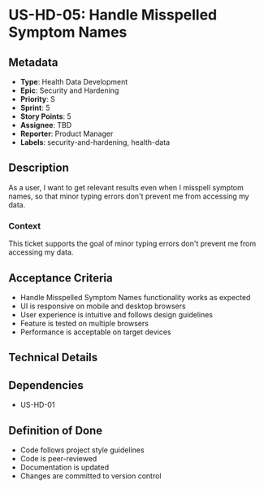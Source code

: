 # US-HD-05: Handle Misspelled Symptom Names

## Metadata
- **Type**: Health Data Development
- **Epic**: Security and Hardening
- **Priority**: S
- **Sprint**: 5
- **Story Points**: 5
- **Assignee**: TBD
- **Reporter**: Product Manager
- **Labels**: security-and-hardening, health-data

## Description
As a user, I want to get relevant results even when I misspell symptom names, so that minor typing errors don't prevent me from accessing my data.

### Context
This ticket supports the goal of minor typing errors don't prevent me from accessing my data.

## Acceptance Criteria
- Handle Misspelled Symptom Names functionality works as expected
- UI is responsive on mobile and desktop browsers
- User experience is intuitive and follows design guidelines
- Feature is tested on multiple browsers
- Performance is acceptable on target devices

## Technical Details

## Dependencies
- US-HD-01

## Definition of Done
- Code follows project style guidelines
- Code is peer-reviewed
- Documentation is updated
- Changes are committed to version control
